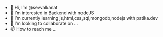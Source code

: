 - 👋 Hi, I’m @sevvalkanat
- 👀 I’m interested in Backend with nodeJS
- 🌱 I’m currently learning js,html,css,sql,mongodb,nodejs with patika.dev
- 💞️ I’m looking to collaborate on ...
- 📫 How to reach me ...

<!---
sevvalkanat/sevvalkanat is a ✨ special ✨ repository because its `README.md` (this file) appears on your GitHub profile.
You can click the Preview link to take a look at your changes.
--->
